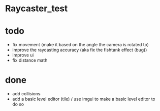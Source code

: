 # Raycaster_test

# todo

- fix movement (make it based on the angle the camera is rotated to)
- improve the raycasting accuracy (aka fix the fishtank effect (bug))
- improve ui
- fix distance math

# done

- add collisions
- add a basic level editor (tile) / use imgui to make a basic level editor to do so
